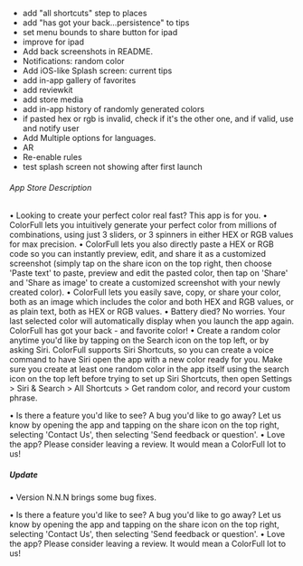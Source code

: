 - add "all shortcuts" step to places
- add "has got your back...persistence" to tips
- set menu bounds to share button for ipad
- improve for ipad
- Add back screenshots in README.
- Notifications: random color
- Add iOS-like Splash screen: current tips
- add in-app gallery of favorites
- add reviewkit
- add store media
- add in-app history of randomly generated colors
- if pasted hex or rgb is invalid, check if it's the other one, and if valid, use and
  notify user
- Add Multiple options for languages.
- AR
- Re-enable rules
- test splash screen not showing after first launch

###### App Store Description
• Looking to create your perfect color real fast? This app is for you.
• ColorFull lets you intuitively generate your perfect color from millions of combinations, using just 3 sliders, or 3 spinners in either HEX or RGB values for max precision.
• ColorFull lets you also directly paste a HEX or RGB code so you can instantly preview, edit, and share it as a customized screenshot (simply tap on the share icon on the top right, then choose 'Paste text' to paste, preview and edit the pasted color, then tap on 'Share' and 'Share as image' to create a customized screenshot with your newly created color).
• ColorFull lets you easily save, copy, or share your color, both as an image which includes the color and both HEX and RGB values, or as plain text, both as HEX or RGB values.
• Battery died? No worries. Your last selected color will automatically display when you launch the app again. ColorFull has got your back - and favorite color!
• Create a random color anytime you'd like by tapping on the Search icon on the top left, or by asking Siri. ColorFull supports Siri Shortcuts, so you can create a voice command to have Siri open the app with a new color ready for you. Make sure you create at least one random color in the app itself using the search icon on the top left before trying to set up Siri Shortcuts, then open Settings > Siri & Search > All Shortcuts > Get random color, and record your custom phrase.

• Is there a feature you'd like to see? A bug you'd like to go away? Let us know by opening the app and tapping on the share icon on the top right, selecting 'Contact Us', then selecting 'Send feedback or question'.
• Love the app? Please consider leaving a review. It would mean a ColorFull lot to us!

##### Update

• Version N.N.N brings some bug fixes.

• Is there a feature you'd like to see? A bug you'd like to go away? Let us know by opening the app and tapping on the share icon on the top right, selecting 'Contact Us', then selecting 'Send feedback or question'.
• Love the app? Please consider leaving a review. It would mean a ColorFull lot to us!